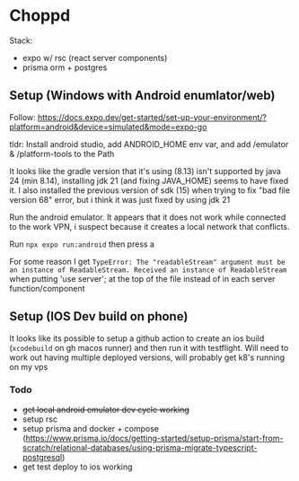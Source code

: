 # Choppd

Stack:

- expo w/ rsc (react server components)
- prisma orm + postgres

## Setup (Windows with Android enumlator/web)

Follow: <https://docs.expo.dev/get-started/set-up-your-environment/?platform=android&device=simulated&mode=expo-go>

tldr:
Install android studio, add ANDROID_HOME env var, and add /emulator & /platform-tools to the Path

It looks like the gradle version that it's using (8.13) isn't supported by java 24 (min 8.14), installing jdk 21 (and fixing JAVA_HOME) seems to have fixed it.
I also installed the previous version of sdk (15) when trying to fix "bad file version 68" error, but i think it was just fixed by using jdk 21

Run the android emulator. It appears that it does not work while connected to the work VPN, i suspect because it creates a local network that conflicts.

Run `npx expo run:android` then press a

For some reason I get `TypeError: The "readableStream" argument must be an instance of ReadableStream. Received an instance of ReadableStream` when putting 'use server'; at the top of the file instead of in each server function/component

## Setup (IOS Dev build on phone)

It looks like its possible to setup a github action to create an ios build (`xcodebuild` on gh macos runner) and then run it with testflight. Will need to work out having multiple deployed versions, will probably get k8's running on my vps

### Todo

- ~~get local android emulator dev cycle working~~
- setup rsc
- setup prisma and docker + compose (<https://www.prisma.io/docs/getting-started/setup-prisma/start-from-scratch/relational-databases/using-prisma-migrate-typescript-postgresql>)
- get test deploy to ios working
